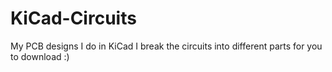 # KiCad-Circuits
My PCB designs I do in KiCad I break the circuits into different parts for you to download :)
